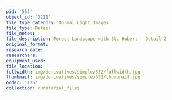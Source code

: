 ```yaml
---
pid: '552'
object_id: '3211'
file_type_category: Normal Light Images
file_type: Detail
file_notes:
file_description: Forest Landscape with St. Hubert - Detail 2
original_format:
research_date:
researchers:
equipment_used:
file_location:
fullwidth: img/derivatives/simple/552/fullwidth.jpg
thumbnail: img/derivatives/simple/552/thumbnail.jpg
order: '125'
collection: curatorial_files
---
```

